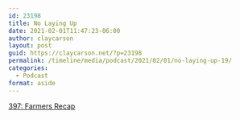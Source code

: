```yaml
---
id: 23198
title: No Laying Up
date: 2021-02-01T11:47:23-06:00
author: claycarson
layout: post
guid: https://claycarson.net/?p=23198
permalink: /timeline/media/podcast/2021/02/01/no-laying-up-19/
categories:
  - Podcast
format: aside
---
```

<div class="media-details"><a href="">397: Farmers Recap</a></div>

<div class="media-creator"></div>

<div class="media-rating"></div>
